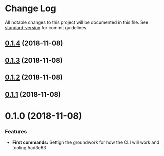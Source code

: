 # Change Log

All notable changes to this project will be documented in this file. See [standard-version](https://github.com/conventional-changelog/standard-version) for commit guidelines.

<a name="0.1.4"></a>
## [0.1.4](https://github.com/itmayziii/apostolos/compare/v0.1.3...v0.1.4) (2018-11-08)



<a name="0.1.3"></a>
## [0.1.3](https://github.com/itmayziii/apostolos/compare/v0.1.2...v0.1.3) (2018-11-08)



<a name="0.1.2"></a>
## [0.1.2](https://github.com/itmayziii/apostolos/compare/v0.1.1...v0.1.2) (2018-11-08)



<a name="0.1.1"></a>
## [0.1.1](https://github.com/itmayziii/apostolos/compare/v0.1.0...v0.1.1) (2018-11-08)



<a name="0.1.0"></a>
# 0.1.0 (2018-11-08)


### Features

* **First commands:** Settign the groundwork for how the CLI will work and tooling 5ad3e63

